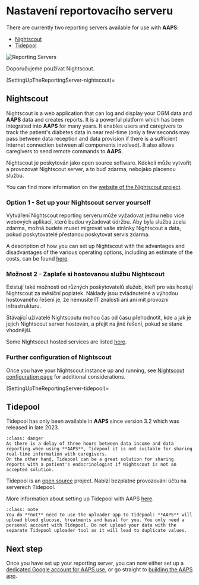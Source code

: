 # Nastavení reportovacího serveru

There are currently two reporting servers available for use with **AAPS**:

- [Nightscout](https://nightscout.github.io/)
- [Tidepool](https://www.tidepool.org/)

![Reporting Servers](../images/Building-the-App/ReportingServer.png)

Doporučujeme používat Nightscout.

(SettingUpTheReportingServer-nightscout)=
## Nightscout

Nightscout is a web application that can log and display your CGM data and **AAPS** data and creates reports. It is a powerful platform which has been integrated into **AAPS** for many years. It enables users and caregivers to track the patient's diabetes data in near real-time (only a few seconds may pass between data reception and data provision if there is a sufficient Internet connection between all components involved). It also allows caregivers to send remote commands to **AAPS**.

Nightscout je poskytován jako open source software. Kdokoli může vytvořit a provozovat Nightscout server, a to buď zdarma, nebojako placenou službu.

You can find more information on the [website of the Nightscout project](http://nightscout.github.io/).

### Option 1 - Set up your Nightscout server yourself

Vytváření Nightscout reporting serveru může vyžadovat jednu nebo více webových aplikací, které budou vyžadovat údržbu. Aby byla služba zcela zdarma, možná budete muset migrovat vaše stránky Nightscout a data, pokud poskytovatelé přestanou poskytovat servis zdarma.

A description of how you can set up Nightscout with the advantages and disadvantages of the various operating options, including an estimate of the costs, can be found [here](https://nightscout.github.io/nightscout/new_user/#free-diy).

### Možnost 2 - Zaplaťe si hostovanou službu Nightscout

Existují také možnosti od různých poskytovatelů služeb, kteří pro vás hostují Nightscout za měsíční poplatek. Náklady jsou zvládnutelné a výhodou hostovaného řešení je, že nemusíte IT znalosti ani ani mít provozní infrastrukturu.


Stávající uživatelé Nightscoutu mohou čas od času přehodnotit, kde a jak je jejich Nightscout server hostován, a přejít na jiné řešení, pokud se stane vhodnější.

Some Nightscout hosted services are listed [here](https://nightscout.github.io/nightscout/new_user/#vendors-comparison-table).

### Further configuration of Nightscout

Once you have your Nightscout instance up and running, see [Nightscout configuration page](../SettingUpAaps/Nightscout.md) for additional considerations.

(SettingUpTheReportingServer-tidepool)=
## Tidepool

Tidepool has only been available in **AAPS** since version 3.2 which was released in late 2023.

```{admonition} Tidepool with **AAPS** is only for reporting
:class: danger  
As there is a delay of three hours between data income and data reporting when using **AAPS**, Tidepool it is not suitable for sharing real-time information with caregivers.  
On the other hand, Tidepool can be a great solution for sharing reports with a patient's endocrinologist if Nightscout is not an accepted solution.  
```

Tidepool is an [open source](https://github.com/tidepool-org) project. Nabízí bezplatné provozování účtu na serverech Tidepool.

More information about setting up Tidepool with AAPS [here](../SettingUpAaps/Tidepool.md).

```{admonition} **AAPS** has a the uploader for Tidepool integrated
:class: note
You do **not** need to use the uploader app to Tidepool: **AAPS** will upload blood glucose, treatments and basal for you. You only need a personal account with Tidepool. Do not upload your data with the separate Tidepool uploader tool as it will lead to duplicate values.  
```

## Next step

Once you have set up your reporting server, you can now either set up a [dedicated Google account for AAPS use](../SettingUpAaps/DedicatedGoogleAccountForAaps.md), or go straight to [building the AAPS app](../SettingUpAaps/BuildingAaps.md). 